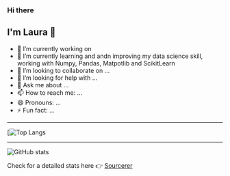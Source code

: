 ### Hi there 
## I'm Laura 👋

- 🔭 I’m currently working on
- 🌱 I’m currently learning and andn improving my data science skill, working with Numpy, Pandas, Matpotlib and ScikitLearn
- 👯 I’m looking to collaborate on ...
- 🤔 I’m looking for help with ...
- 💬 Ask me about ...
- 📫 How to reach me: ...
- 😄 Pronouns: ...
- ⚡ Fun fact: ...


----

[![Top Langs](https://github-readme-stats.vercel.app/api/top-langs/?username=apla02&langs_count=7&theme=algolia&show_icons=true&layout=compact)

----

![GitHub stats](https://github-readme-stats.vercel.app/api?username=apla02&theme=algolia&show_icons=true)

Check for a detailed stats here :point_right: [Sourcerer](https://sourcerer.io/apla02)

<!--
**apla02/apla02** is a ✨ _special_ ✨ repository because its `README.md` (this file) appears on your GitHub profile.

Here are some ideas to get you started:


-->
